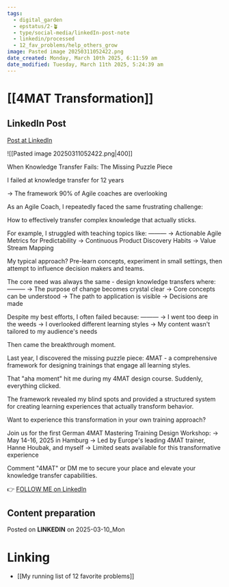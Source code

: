 ```yaml
---
tags:
  - digital_garden
  - epstatus/2-🪴
  - type/social-media/linkedIn-post-note
  - linkedin/processed
  - 12_fav_problems/help_others_grow
image: Pasted image 20250311052422.png
date_created: Monday, March 10th 2025, 6:11:59 am
date_modified: Tuesday, March 11th 2025, 5:24:39 am
---
```

# [[4MAT Transformation]]
## LinkedIn Post
[Post at LinkedIn]()

![[Pasted image 20250311052422.png|400]]

When Knowledge Transfer Fails: The Missing Puzzle Piece

I failed at knowledge transfer for 12 years

→ The framework 90% of Agile coaches are overlooking

As an Agile Coach, I repeatedly faced the same frustrating challenge:

How to effectively transfer complex knowledge that actually sticks.

For example, I struggled with teaching topics like:
———
→ Actionable Agile Metrics for Predictability
→ Continuous Product Discovery Habits
→ Value Stream Mapping

My typical approach? Pre-learn concepts, experiment in small settings, 
then attempt to influence decision makers and teams.

The core need was always the same - design knowledge transfers where:
———
→ The purpose of change becomes crystal clear
→ Core concepts can be understood
→ The path to application is visible
→ Decisions are made

Despite my best efforts, I often failed because:
———
→ I went too deep in the weeds
→ I overlooked different learning styles
→ My content wasn't tailored to my audience's needs

Then came the breakthrough moment.

Last year, I discovered the missing puzzle piece: 4MAT - a comprehensive framework for designing trainings that engage all learning styles.

That "aha moment" hit me during my 4MAT design course. 
Suddenly, everything clicked.

The framework revealed my blind spots and provided a structured system for creating learning experiences that actually transform behavior.

Want to experience this transformation in your own training approach?

Join us for the first German 4MAT Mastering Training Design Workshop:
→ May 14-16, 2025 in Hamburg
→ Led by Europe's leading 4MAT trainer, Hanne Houbak, and myself
→ Limited seats available for this transformative experience

Comment "4MAT" or DM me to secure your place and elevate your knowledge transfer capabilities.


👉 [FOLLOW ME on LinkedIn](https://www.linkedin.com/comm/mynetwork/discovery-see-all?usecase=PEOPLE_FOLLOWS&followMember=sebastiankamilli)

## Content preparation



Posted on **LINKEDIN** on 2025-03-10_Mon
# Linking
+ [[My running list of 12 favorite problems]]